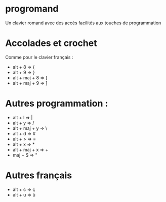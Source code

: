 progromand
==========

Un clavier romand avec des accès facilités aux touches de programmation

# Accolades et crochet
Comme pour le clavier français :
* alt + 8 => {
* alt + 9 => }
* alt + maj + 8 => [
* alt + maj + 9 => ]

# Autres programmation :
- alt + l => |
- alt + y => /
- alt + maj + y => \
- alt + d => #
- alt + > => =
- alt + x => *
- alt + maj + x => +
- maj + $ => "

# Autres français
- alt + c => ç
- alt + u => ù
